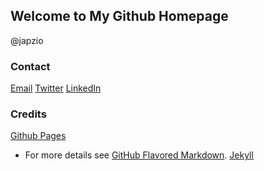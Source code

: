 ## Welcome to My Github Homepage

@japzio

### Contact

[Email](mailto:jculongit10@gmail.com) [Twitter](https://twitter.com/japzio) [LinkedIn](https://ph.linkedin.com/in/japzio)

### Credits

[Github Pages](https://pages.github.com/)
* For more details see [GitHub Flavored Markdown](https://guides.github.com/features/mastering-markdown/).
[Jekyll](https://jekyllrb.com/)
